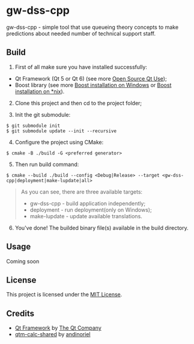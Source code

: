 # gw-dss-cpp

gw-dss-cpp - simple tool that use queueing theory concepts to make predictions about needed number of technical support staff. 

## Build

1. First of all make sure you have installed successfully:
* Qt Framework (Qt 5 or Qt 6) (see more [Open Source Qt Use](https://www.qt.io/download-open-source));
* Boost library (see more [Boost installation on Windows](https://www.boost.org/doc/libs/1_75_0/more/getting_started/windows.html) or [Boost installation on *nix](https://www.boost.org/doc/libs/1_75_0/more/getting_started/unix-variants.html)).

2. Clone this project and then cd to the project folder;

3. Init the git submodule:
```
$ git submodule init
$ git submodule update --init --recursive
```

4. Configure the project using CMake:
```
$ cmake -B ./build -G <preferred generator>
```

5. Then run build command:
```
$ cmake --build ./build --config <Debug|Release> --target <gw-dss-cpp|deployment|make-lupdate|all>
```
> As you can see, there are three available targets:
> * gw-dss-cpp - build application independently;
> * deployment - run deployment(only on Windows);
> * make-lupdate - update available translations.

6. You've done! The builded binary file(s) available in the build directory.

## Usage

Coming soon

## License

This project is licensed under the [MIT License](LICENSE).

## Credits

* [Qt Framework](https://github.com/qt) by [The Qt Company](https://www.qt.io/)
* [qtm-calc-shared](https://github.com/andinoriel/qtm-calc-shared/) by [andinoriel](https://github.com/andinoriel/)
